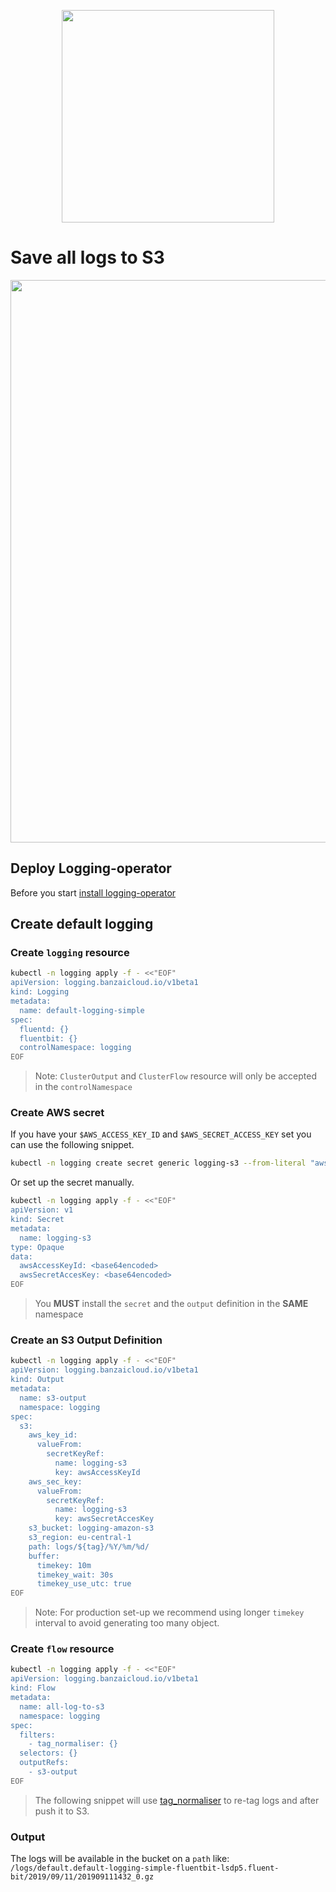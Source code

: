 <p align="center"><img src="../img/s3_logo.png" width="340"></p>

# Save all logs to S3

<p align="center"><img src="../img/s3_flow.png" width="900"></p>

## Deploy Logging-operator
Before you start [install logging-operator](../deploy/README.md#)

## Create default logging

### Create `logging` resource
```bash
kubectl -n logging apply -f - <<"EOF" 
apiVersion: logging.banzaicloud.io/v1beta1
kind: Logging
metadata:
  name: default-logging-simple
spec:
  fluentd: {}
  fluentbit: {}
  controlNamespace: logging
EOF
```

> Note: `ClusterOutput` and `ClusterFlow` resource will only be accepted in the `controlNamespace` 





### Create AWS secret

If you have your `$AWS_ACCESS_KEY_ID` and `$AWS_SECRET_ACCESS_KEY` set you can use the following snippet.
```bash
kubectl -n logging create secret generic logging-s3 --from-literal "awsAccessKeyId=$AWS_ACCESS_KEY_ID" --from-literal "awsSecretAccesKey=$AWS_SECRET_ACCESS_KEY"
```
Or set up the secret manually.
```bash
kubectl -n logging apply -f - <<"EOF" 
apiVersion: v1
kind: Secret
metadata:
  name: logging-s3
type: Opaque
data:
  awsAccessKeyId: <base64encoded>
  awsSecretAccesKey: <base64encoded>
EOF
```
> You **MUST** install the `secret` and the `output` definition in the **SAME** namespace


### Create an S3 Output Definition 
```bash
kubectl -n logging apply -f - <<"EOF" 
apiVersion: logging.banzaicloud.io/v1beta1
kind: Output
metadata:
  name: s3-output
  namespace: logging
spec:
  s3:
    aws_key_id:
      valueFrom:
        secretKeyRef:
          name: logging-s3
          key: awsAccessKeyId
    aws_sec_key:
      valueFrom:
        secretKeyRef:
          name: logging-s3
          key: awsSecretAccesKey
    s3_bucket: logging-amazon-s3
    s3_region: eu-central-1
    path: logs/${tag}/%Y/%m/%d/
    buffer:
      timekey: 10m
      timekey_wait: 30s
      timekey_use_utc: true
EOF
```
> Note: For production set-up we recommend using longer `timekey` interval to avoid generating too many object.


### Create `flow` resource
```bash
kubectl -n logging apply -f - <<"EOF" 
apiVersion: logging.banzaicloud.io/v1beta1
kind: Flow
metadata:
  name: all-log-to-s3
  namespace: logging
spec:
  filters:
    - tag_normaliser: {}
  selectors: {}
  outputRefs:
    - s3-output
EOF
```
> The following snippet will use [tag_normaliser](../plugins/filters/tagnormaliser.md) to re-tag logs and after push it to S3.


### Output
The logs will be available in the bucket on a `path` like:
```/logs/default.default-logging-simple-fluentbit-lsdp5.fluent-bit/2019/09/11/201909111432_0.gz```
